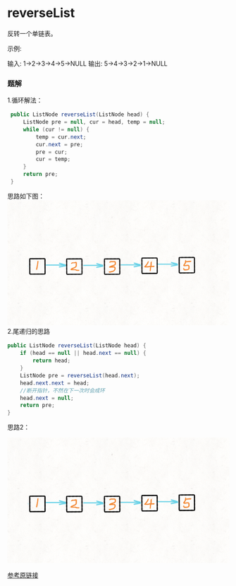 # reverseList
反转一个单链表。

示例:

输入: 1->2->3->4->5->NULL
输出: 5->4->3->2->1->NULL

### 题解
1.循环解法：
```java
 public ListNode reverseList(ListNode head) {
     ListNode pre = null, cur = head, temp = null;
     while (cur != null) {
         temp = cur.next;
         cur.next = pre;
         pre = cur;
         cur = temp;
     }
     return pre;
 }
 ```  
 思路如下图：  
 ![思路1](../imgfromleetcode/reverseList.gif) 
 2.尾递归的思路  
 ```java
 public ListNode reverseList(ListNode head) {
     if (head == null || head.next == null) {
         return head;
     }
     ListNode pre = reverseList(head.next);
     head.next.next = head;
     //断开指针，不然在下一次时会成环
     head.next = null;
     return pre;
 }
 ```  
 思路2：

 ![2](../imgfromleetcode/reverseList2.gif)


[参考原链接](https://leetcode-cn.com/problems/reverse-linked-list/solution/dong-hua-yan-shi-206-fan-zhuan-lian-biao-by-user74/)